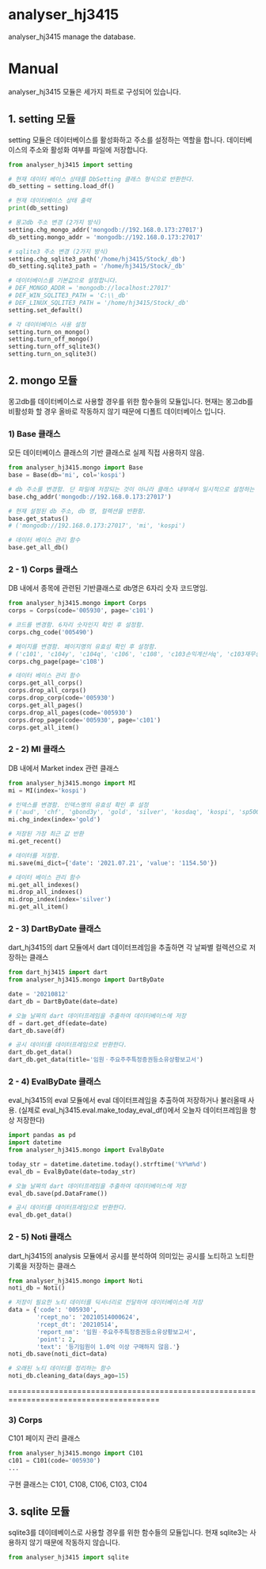 # analyser_hj3415
analyser_hj3415 manage the database.

# Manual
analyser_hj3415 모듈은 세가지 파트로 구성되어 있습니다.

## 1. setting 모듈 
setting 모듈은 데이터베이스를 활성화하고 주소를 설정하는 역할을 합니다. 
데이터베이스의 주소와 활성화 여부를 파일에 저장합니다.

```python
from analyser_hj3415 import setting

# 현재 데이터 베이스 상태를 DbSetting 클래스 형식으로 반환한다.
db_setting = setting.load_df()

# 현재 데이터베이스 상태 출력
print(db_setting)

# 몽고db 주소 변경 (2가지 방식)
setting.chg_mongo_addr('mongodb://192.168.0.173:27017')
db_setting.mongo_addr = 'mongodb://192.168.0.173:27017'

# sqlite3 주소 변경 (2가지 방식)
setting.chg_sqlite3_path('/home/hj3415/Stock/_db')
db_setting.sqlite3_path = '/home/hj3415/Stock/_db'

# 데이터베이스를 기본값으로 설정합니다.
# DEF_MONGO_ADDR = 'mongodb://localhost:27017'
# DEF_WIN_SQLITE3_PATH = 'C:\\_db'
# DEF_LINUX_SQLITE3_PATH = '/home/hj3415/Stock/_db'
setting.set_default()

# 각 데이터베이스 사용 설정
setting.turn_on_mongo()
setting.turn_off_mongo()
setting.turn_off_sqlite3()
setting.turn_on_sqlite3()
```

## 2. mongo 모듈
몽고db를 데이터베이스로 사용할 경우를 위한 함수들의 모듈입니다.
현재는 몽고db를 비활성화 할 경우 올바로 작동하지 않기 때문에 디폴트 데이터베이스 입니다. 

### 1) Base 클래스

모든 데이터베이스 클래스의 기반 클래스로 실제 직접 사용하지 않음.

```python
from analyser_hj3415.mongo import Base
base = Base(db='mi', col='kospi')

# db 주소를 변경함. 단 파일에 저장되는 것이 아니라 클래스 내부에서 일시적으로 설정하는 것임 
base.chg_addr('mongodb://192.168.0.173:27017')

# 현재 설정된 db 주소, db 명, 컬렉션을 반환함.
base.get_status()
# ('mongodb://192.168.0.173:27017', 'mi', 'kospi')

# 데이터 베이스 관리 함수
base.get_all_db()
```

### 2 - 1) Corps 클래스

DB 내에서 종목에 관련된 기반클래스로 db명은 6자리 숫자 코드명임.

```python
from analyser_hj3415.mongo import Corps
corps = Corps(code='005930', page='c101')

# 코드를 변경함. 6자리 숫자인지 확인 후 설정함.
corps.chg_code('005490')

# 페이지를 변경함. 페이지명의 유효성 확인 후 설정함.
# ('c101', 'c104y', 'c104q', 'c106', 'c108', 'c103손익계산서q', 'c103재무상태표q', 'c103현금흐름표q', 'c103손익계산서y', 'c103재무상태표y', 'c103현금흐름표y', 'dart')
corps.chg_page(page='c108')

# 데이터 베이스 관리 함수
corps.get_all_corps()
corps.drop_all_corps()
corps.drop_corp(code='005930')
corps.get_all_pages()
corps.drop_all_pages(code='005930')
corps.drop_page(code='005930', page='c101')
corps.get_all_item()
```

### 2 - 2) MI 클래스

DB 내에서 Market index 관련 클래스

```python
from analyser_hj3415.mongo import MI
mi = MI(index='kospi')

# 인덱스를 변경함. 인덱스명의 유효성 확인 후 설정
# ('aud', 'chf', 'gbond3y', 'gold', 'silver', 'kosdaq', 'kospi', 'sp500', 'usdkrw', 'wti', 'avgper', 'yieldgap', 'usdidx')
mi.chg_index(index='gold')

# 저장된 가장 최근 값 반환
mi.get_recent()

# 데이터를 저장함.
mi.save(mi_dict={'date': '2021.07.21', 'value': '1154.50'})

# 데이터 베이스 관리 함수
mi.get_all_indexes()
mi.drop_all_indexes()
mi.drop_index(index='silver')
mi.get_all_item()
```

### 2 - 3) DartByDate 클래스

dart_hj3415의 dart 모듈에서 dart 데이터프레임을 추출하면 각 날짜별 컬렉션으로 저장하는 클래스

```python
from dart_hj3415 import dart
from analyser_hj3415.mongo import DartByDate

date = '20210812'
dart_db = DartByDate(date=date)

# 오늘 날짜의 dart 데이터프레임을 추출하여 데이터베이스에 저장 
df = dart.get_df(edate=date)
dart_db.save(df)

# 공시 데이터를 데이터프레임으로 반환한다. 
dart_db.get_data()
dart_db.get_data(title='임원ㆍ주요주주특정증권등소유상황보고서')
```

### 2 - 4) EvalByDate 클래스

eval_hj3415의 eval 모듈에서 eval 데이터프레임을 추출하여 저장하거나 불러올때 사용.
(실제로 eval_hj3415.eval.make_today_eval_df()에서 오늘자 데이터프레임을 항상 저장한다)

```python
import pandas as pd
import datetime
from analyser_hj3415.mongo import EvalByDate

today_str = datetime.datetime.today().strftime('%Y%m%d')
eval_db = EvalByDate(date=today_str)

# 오늘 날짜의 dart 데이터프레임을 추출하여 데이터베이스에 저장 
eval_db.save(pd.DataFrame())

# 공시 데이터를 데이터프레임으로 반환한다. 
eval_db.get_data()
```

### 2 - 5) Noti 클래스

dart_hj3415의 analysis 모듈에서 공시를 분석하여 의미있는 공시를 노티하고 노티한 기록을 저장하는 클래스

```python
from analyser_hj3415.mongo import Noti
noti_db = Noti()

# 저장이 필요한 노티 데이터를 딕셔너리로 전달하여 데이터베이스에 저장
data = {'code': '005930',
        'rcept_no': '20210514000624',
        'rcept_dt': '20210514',
        'report_nm': '임원ㆍ주요주주특정증권등소유상황보고서',
        'point': 2,
        'text': '등기임원이 1.0억 이상 구매하지 않음.'}
noti_db.save(noti_dict=data)

# 오래된 노티 데이터를 정리하는 함수
noti_db.cleaning_data(days_ago=15)
```



=======================================================================================

### 3) Corps 

C101 페이지 관리 클래스

```python
from analyser_hj3415.mongo import C101
c101 = C101(code='005930')
...
```

구현 클래스는 C101, C108, C106, C103, C104

## 3. sqlite 모듈
sqlite3를 데이테베이스로 사용할 경우를 위한 함수들의 모듈입니다.
현재 sqlite3는 사용하지 않기 때문에 작동하지 않습니다.

```python
from analyser_hj3415 import sqlite

```